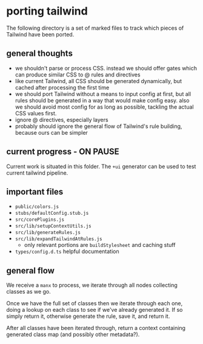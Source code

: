 # porting tailwind
The following directory is a set of marked files to track which pieces of
Tailwind have been ported.

## general thoughts
- we shouldn't parse or process CSS. instead we should offer gates which
  can produce similar CSS to @ rules and directives
- like current Tailwind, all CSS should be generated dynamically, but 
  cached after processing the first time
- we should port Tailwind without a means to input config at first, but
  all rules should be generated in a way that would make config easy.
  also we should avoid most config for as long as possible, tackling the 
  actual CSS values first.
- ignore @ directives, especially layers
- probably should ignore the general flow of Tailwind's rule building, because ours can be simpler

## current progress - ON PAUSE
Current work is situated in this folder. The `+ui` generator can be used
to test current tailwind pipeline.

## important files
- `public/colors.js`
- `stubs/defaultConfig.stub.js`
- `src/corePlugins.js`
- `src/lib/setupContextUtils.js`
- `src/lib/generateRules.js`
- `src/lib/expandTailwindAtRules.js`
  - only relevant portions are `buildStylesheet` and caching stuff
- `types/config.d.ts` helpful documentation


## general flow
We receive a `manx` to process, we iterate through all nodes collecting classes as we go. 

Once we have the full set of classes then we iterate through each one, doing a lookup on each class to see if we've already generated it. If so simply return it, otherwise generate the rule, save it, and return it. 

After all classes have been iterated through, return a context containing generated class map (and possibly other metadata?).